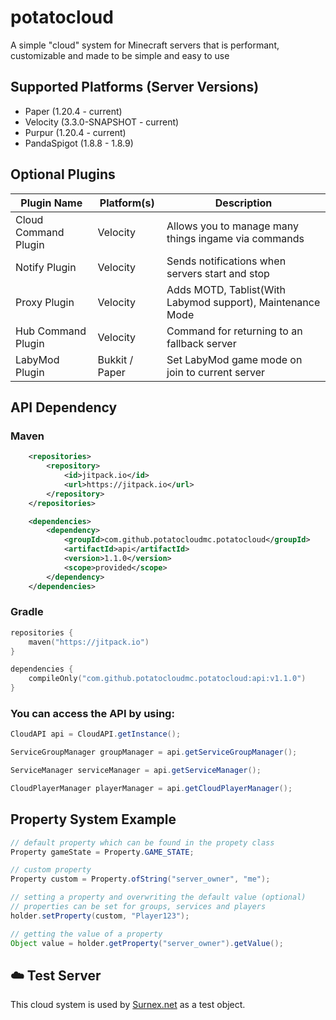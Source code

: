 # potatocloud

A simple "cloud" system for Minecraft servers that is performant, customizable and made to be simple and easy to use

## Supported Platforms (Server Versions)
- Paper (1.20.4 - current)
- Velocity (3.3.0-SNAPSHOT - current)
- Purpur (1.20.4 - current)
- PandaSpigot (1.8.8 - 1.8.9)

## Optional Plugins

| Plugin Name          | Platform(s)    | Description                                                |
|----------------------|----------------|------------------------------------------------------------|
| Cloud Command Plugin | Velocity       | Allows you to manage many things ingame via commands       |
| Notify Plugin        | Velocity       | Sends notifications when servers start and stop            |
| Proxy Plugin         | Velocity       | Adds MOTD, Tablist(With Labymod support), Maintenance Mode |
| Hub Command Plugin   | Velocity       | Command for returning to an fallback server                |
| LabyMod Plugin       | Bukkit / Paper | Set LabyMod game mode on join to current server            |

## API Dependency

### Maven

```xml
    <repositories>
        <repository>
            <id>jitpack.io</id>
            <url>https://jitpack.io</url>
        </repository>
    </repositories>

    <dependencies>
        <dependency>
            <groupId>com.github.potatocloudmc.potatocloud</groupId>
            <artifactId>api</artifactId>
            <version>1.1.0</version>
            <scope>provided</scope>
        </dependency>
    </dependencies>
```

### Gradle

```kotlin
repositories {
    maven("https://jitpack.io")
}

dependencies {
    compileOnly("com.github.potatocloudmc.potatocloud:api:v1.1.0")
}
```


### You can access the API by using:

```java
CloudAPI api = CloudAPI.getInstance();

ServiceGroupManager groupManager = api.getServiceGroupManager();

ServiceManager serviceManager = api.getServiceManager();

CloudPlayerManager playerManager = api.getCloudPlayerManager();
```

## Property System Example

```java
// default property which can be found in the propety class
Property gameState = Property.GAME_STATE;

// custom property
Property custom = Property.ofString("server_owner", "me");

// setting a property and overwriting the default value (optional)
// properties can be set for groups, services and players
holder.setProperty(custom, "Player123");

// getting the value of a property
Object value = holder.getProperty("server_owner").getValue();
```
## ☁️ Test Server

This cloud system is used by [Surnex.net](https://surnex.net) as a test object.



